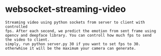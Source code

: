 # websocket-streaming-video


	Streaming video using python sockets from server to client with controlled
	fps. After each second, we predict the emotion from sent frame using
	opencv and deepface library. You can controll how much fps to send
	the video to client.
	simply, run python server.py 30 if you want to set fps to 30.
	otherwhise it will be the maximum your camera can generate.

